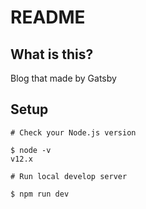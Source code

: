# README

## What is this? 

Blog that made by Gatsby

## Setup

```
# Check your Node.js version

$ node -v
v12.x
```

```
# Run local develop server

$ npm run dev
```
